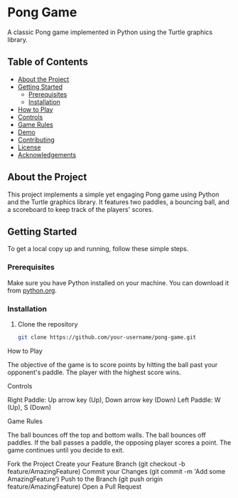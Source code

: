 # Pong Game

A classic Pong game implemented in Python using the Turtle graphics library.

## Table of Contents

- [About the Project](#about-the-project)
- [Getting Started](#getting-started)
  - [Prerequisites](#prerequisites)
  - [Installation](#installation)
- [How to Play](#how-to-play)
- [Controls](#controls)
- [Game Rules](#game-rules)
- [Demo](#demo)
- [Contributing](#contributing)
- [License](#license)
- [Acknowledgements](#acknowledgements)

## About the Project

This project implements a simple yet engaging Pong game using Python and the Turtle graphics library. It features two paddles, a bouncing ball, and a scoreboard to keep track of the players' scores.

## Getting Started

To get a local copy up and running, follow these simple steps.

### Prerequisites

Make sure you have Python installed on your machine. You can download it from [python.org](https://www.python.org/).

### Installation

1. Clone the repository
   ```sh
   git clone https://github.com/your-username/pong-game.git

How to Play

The objective of the game is to score points by hitting the ball past your opponent's paddle. The player with the highest score wins.

Controls

Right Paddle: Up arrow key (Up), Down arrow key (Down)
Left Paddle: W (Up), S (Down)

Game Rules

The ball bounces off the top and bottom walls.
The ball bounces off paddles.
If the ball passes a paddle, the opposing player scores a point.
The game continues until you decide to exit.


Fork the Project
Create your Feature Branch (git checkout -b feature/AmazingFeature)
Commit your Changes (git commit -m 'Add some AmazingFeature')
Push to the Branch (git push origin feature/AmazingFeature)
Open a Pull Request
